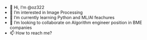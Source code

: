 - 👋 Hi, I’m @oz322
- 👀 I’m interested in Image Processing
- 🌱 I’m currently learning Python and ML/AI feachures
- 💞️ I’m looking to collaborate on Algorithm engineer position in BME companies
- 📫 How to reach me?

<!---
oz322/oz322 is a ✨ special ✨ repository because its `README.md` (this file) appears on your GitHub profile.
You can click the Preview link to take a look at your changes.
--->
